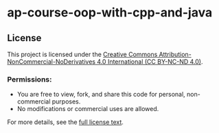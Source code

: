# ap-course-oop-with-cpp-and-java

## License

This project is licensed under the [Creative Commons Attribution-NonCommercial-NoDerivatives 4.0 International (CC BY-NC-ND 4.0)](https://creativecommons.org/licenses/by-nc-nd/4.0/).

### Permissions:
- You are free to view, fork, and share this code for personal, non-commercial purposes.
- No modifications or commercial uses are allowed.

For more details, see the [full license text](LICENSE).
